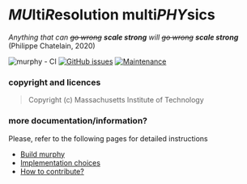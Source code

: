 # *MU*lti*R*esolution multi*PHY*sics
*Anything that can ~~go wrong~~ **scale strong** will ~~go wrong~~ **scale strong*** (Philippe Chatelain, 2020)

<!-- from https://github.com/Naereen/badges -->
![murphy - CI](https://github.com/van-Rees-Lab/murphy/workflows/murphy%20-%20CI/badge.svg)
[![GitHub issues](https://img.shields.io/github/issues/Naereen/StrapDown.js.svg)](https://github.com/van-Rees-Lab/murphy/issues)
[![Maintenance](https://img.shields.io/badge/Maintained%3F-yes-success.svg)](https://github.com/van-Rees-Lab/murphy/graphs/commit-activity)

### copyright and licences
> Copyright (c) Massachusetts Institute of Technology

### more documentation/information?
Please, refer to the following pages for detailed instructions
- [Build murphy](doc/build.md)
- [Implementation choices](doc/implementation.md)
- [How to contribute?](doc/contribute.md)